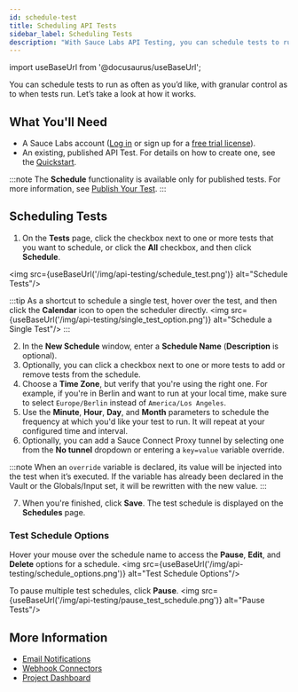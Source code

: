 ```yaml
---
id: schedule-test
title: Scheduling API Tests
sidebar_label: Scheduling Tests
description: "With Sauce Labs API Testing, you can schedule tests to run as often as you’d like, with granular control as to when they run."
---
```


import useBaseUrl from '@docusaurus/useBaseUrl';

You can schedule tests to run as often as you’d like, with granular control as to when tests run. Let’s take a look at how it works.

## What You'll Need

- A Sauce Labs account ([Log in](https://accounts.saucelabs.com/am/XUI/#login/) or sign up for a [free trial license](https://saucelabs.com/sign-up)).
- An existing, published API Test. For details on how to create one, see the [Quickstart](/api-testing/quickstart/).

:::note
The **Schedule** functionality is available only for published tests. For more information, see [Publish Your Test](/api-testing/quickstart/#publish-your-test).
:::

## Scheduling Tests

1. On the **Tests** page, click the checkbox next to one or more tests that you want to schedule, or click the **All** checkbox, and then click **Schedule**.

<img src={useBaseUrl('/img/api-testing/schedule_test.png')} alt="Schedule Tests"/>

:::tip
As a shortcut to schedule a single test, hover over the test, and then click the **Calendar** icon to open the scheduler directly.
<img src={useBaseUrl('/img/api-testing/single_test_option.png')} alt="Schedule a Single Test"/>
:::

2. In the **New Schedule** window, enter a **Schedule Name** (**Description** is optional).
3. Optionally, you can click a checkbox next to one or more tests to add or remove tests from the schedule.
4. Choose a **Time Zone**, but verify that you're using the right one. For example, if you're in Berlin and want to run at your local time, make sure to select `Europe/Berlin` instead of `America/Los Angeles`.
5. Use the **Minute**, **Hour**, **Day**, and **Month** parameters to schedule the frequency at which you'd like your test to run. It will repeat at your configured time and interval.
6. Optionally, you can add a Sauce Connect Proxy tunnel by selecting one from the **No tunnel** dropdown or entering a `key=value` variable override.

:::note
When an `override` variable is declared, its value will be injected into the test when it’s executed. If the variable has already been declared in the Vault or the Globals/Input set, it will be rewritten with the new value.
:::

7. When you're finished, click **Save**. The test schedule is displayed on the **Schedules** page.

### Test Schedule Options

Hover your mouse over the schedule name to access the **Pause**, **Edit**, and **Delete** options for a schedule.
<img src={useBaseUrl('/img/api-testing/schedule_options.png')} alt="Test Schedule Options"/>

To pause multiple test schedules, click **Pause**.
<img src={useBaseUrl('/img/api-testing/pause_test_schedule.png')} alt="Pause Tests"/>

## More Information

- [Email Notifications](/api-testing/project-access/#email-notifications)
- [Webhook Connectors](/api-testing/integrations/pagerduty-webhooks/)
- [Project Dashboard](/api-testing/project-dashboard/)
